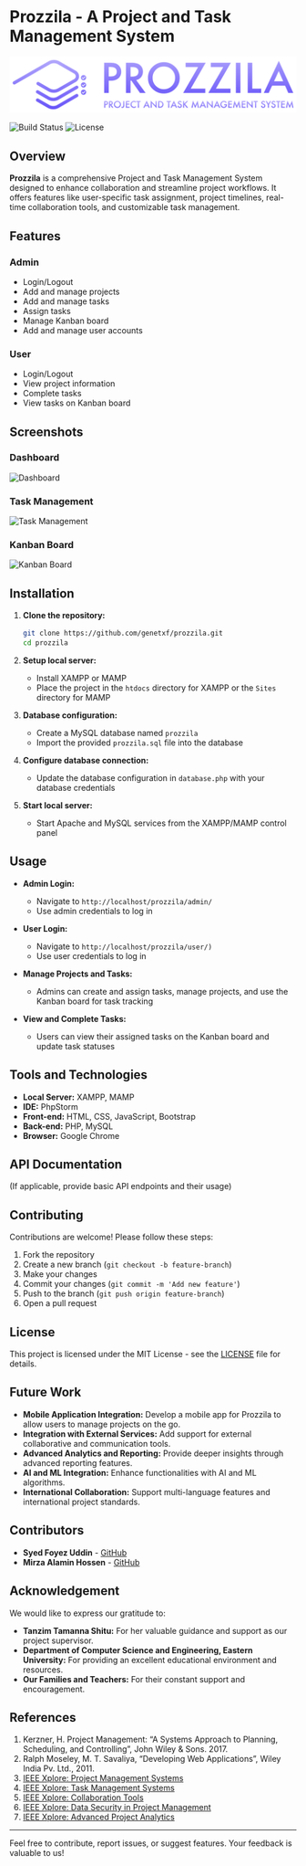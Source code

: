 # Prozzila - A Project and Task Management System

![Prozzila Logo](https://github.com/genetxf/prozzila/blob/main/images/prozilla_logo_motto%20n.svg)

![Build Status](https://img.shields.io/badge/build-passing-brightgreen)
![License](https://img.shields.io/badge/license-MIT-blue)

## Overview

**Prozzila** is a comprehensive Project and Task Management System designed to enhance collaboration and streamline project workflows. It offers features like user-specific task assignment, project timelines, real-time collaboration tools, and customizable task management.

## Features

### Admin
- Login/Logout
- Add and manage projects
- Add and manage tasks
- Assign tasks
- Manage Kanban board
- Add and manage user accounts

### User
- Login/Logout
- View project information
- Complete tasks
- View tasks on Kanban board

## Screenshots

### Dashboard
![Dashboard](https://github.com/genetxf/prozzila/assets/156448573/4cedbeab-20e1-46ca-9d6b-1b253f1f3692)

### Task Management
![Task Management](https://github.com/genetxf/prozzila/assets/156448573/f84fd35b-d155-40be-8ad4-d6e070af3f87)

### Kanban Board
![Kanban Board](https://github.com/genetxf/prozzila/assets/156448573/89da856d-3854-40d2-b6ef-bd4e11e12273)

## Installation

1. **Clone the repository:**
    ```bash
    git clone https://github.com/genetxf/prozzila.git
    cd prozzila
    ```

2. **Setup local server:**
    - Install XAMPP or MAMP
    - Place the project in the `htdocs` directory for XAMPP or the `Sites` directory for MAMP

3. **Database configuration:**
    - Create a MySQL database named `prozzila`
    - Import the provided `prozzila.sql` file into the database

4. **Configure database connection:**
    - Update the database configuration in `database.php` with your database credentials

5. **Start local server:**
    - Start Apache and MySQL services from the XAMPP/MAMP control panel

## Usage

- **Admin Login:**
    - Navigate to `http://localhost/prozzila/admin/`
    - Use admin credentials to log in

- **User Login:**
    - Navigate to `http://localhost/prozzila/user/)`
    - Use user credentials to log in

- **Manage Projects and Tasks:**
    - Admins can create and assign tasks, manage projects, and use the Kanban board for task tracking

- **View and Complete Tasks:**
    - Users can view their assigned tasks on the Kanban board and update task statuses

## Tools and Technologies

- **Local Server:** XAMPP, MAMP
- **IDE:** PhpStorm
- **Front-end:** HTML, CSS, JavaScript, Bootstrap
- **Back-end:** PHP, MySQL
- **Browser:** Google Chrome

## API Documentation

(If applicable, provide basic API endpoints and their usage)

## Contributing

Contributions are welcome! Please follow these steps:

1. Fork the repository
2. Create a new branch (`git checkout -b feature-branch`)
3. Make your changes
4. Commit your changes (`git commit -m 'Add new feature'`)
5. Push to the branch (`git push origin feature-branch`)
6. Open a pull request

## License

This project is licensed under the MIT License - see the [LICENSE](LICENSE) file for details.

## Future Work

- **Mobile Application Integration:** Develop a mobile app for Prozzila to allow users to manage projects on the go.
- **Integration with External Services:** Add support for external collaborative and communication tools.
- **Advanced Analytics and Reporting:** Provide deeper insights through advanced reporting features.
- **AI and ML Integration:** Enhance functionalities with AI and ML algorithms.
- **International Collaboration:** Support multi-language features and international project standards.

## Contributors

- **Syed Foyez Uddin** - [GitHub](https://github.com/genetxf)
- **Mirza Alamin Hossen** - [GitHub](https://github.com/alaminmirza)

## Acknowledgement

We would like to express our gratitude to:
- **Tanzim Tamanna Shitu:** For her valuable guidance and support as our project supervisor.
- **Department of Computer Science and Engineering, Eastern University:** For providing an excellent educational environment and resources.
- **Our Families and Teachers:** For their constant support and encouragement.

## References

1. Kerzner, H. Project Management: “A Systems Approach to Planning, Scheduling, and Controlling”, John Wiley & Sons. 2017.
2. Ralph Moseley, M. T. Savaliya, “Developing Web Applications”, Wiley India Pv. Ltd., 2011.
3. [IEEE Xplore: Project Management Systems](https://ieeexplore.ieee.org/document/4839866)
4. [IEEE Xplore: Task Management Systems](https://ieeexplore.ieee.org/document/5718942)
5. [IEEE Xplore: Collaboration Tools](https://ieeexplore.ieee.org/document/7380291)
6. [IEEE Xplore: Data Security in Project Management](https://ieeexplore.ieee.org/document/7764421)
7. [IEEE Xplore: Advanced Project Analytics](https://ieeexplore.ieee.org/document/8862073)

---

Feel free to contribute, report issues, or suggest features. Your feedback is valuable to us!
